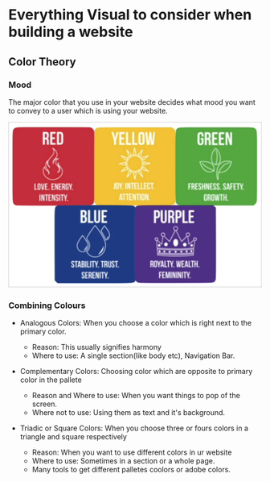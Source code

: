 # Everything Visual to consider when building a website

## Color Theory

### Mood

The major color that you use in your website decides what mood you want to convey to a user which is using your website.

![alt text](image.png)

### Combining Colours

- Analogous Colors: When you choose a color which is right next to the primary color.
  - Reason: This usually signifies harmony 
  - Where to use: A single section(like body etc), Navigation Bar.

- Complementary Colors: Choosing color which are opposite to primary color in the pallete
  - Reason and Where to use: When you want things to pop of the screen.
  - Where not to use: Using them as text and it's background.

- Triadic or Square Colors: When you choose three or fours colors in a triangle and square respectively
  - Reason: When you want to use different colors in ur website
  - Where to use: Sometimes in a section or a whole page.
  - Many tools to get different palletes coolors or adobe colors.
  

